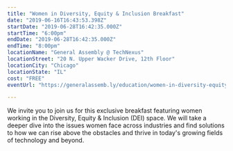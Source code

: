 ```yaml
---
title: "Women in Diversity, Equity & Inclusion Breakfast"
date: "2019-06-16T16:43:53.398Z"
startDate: "2019-06-28T16:42:35.000Z"
startTime: "6:00pm"
endDate: "2019-06-28T16:42:35.000Z"
endTime: "8:00pm"
locationName: "General Assembly @ TechNexus"
locationStreet: "20 N. Upper Wacker Drive, 12th Floor"
locationCity: "Chicago"
locationState: "IL"
cost: "FREE"
eventUrl: "https://generalassemb.ly/education/women-in-diversity-equity-inclusion-breakfast/chicago/79353"

---
```


We invite you to join us for this exclusive breakfast featuring women working in the Diversity, Equity & Inclusion (DEI) space. We will take a deeper dive into the issues women face across industries and find solutions to how we can rise above the obstacles and thrive in today's growing fields of technology and beyond.

